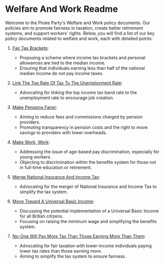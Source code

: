 # Welfare And Work Readme

Welcome to the Pirate Party's Welfare and Work policy documents. Our policies aim to promote fairness in taxation, create better retirement systems, and support workers' rights. Below, you will find a list of our key policy documents related to welfare and work, each with detailed points:

1. [Fair Tax Brackets](./Fair%20Tax%20Brackets.md):
   - Proposing a scheme where income tax brackets and personal allowances are tied to the median income.
   - Ensuring that individuals earning less than half of the national median income do not pay income taxes.

2. [Link The Top Rate Of Tax To The Unemployment Rate](./Link%20The%20Top%20Rate%20Of%20Tax%20To%20The%20Unemployment%20Rate.md):
   - Advocating for linking the top income tax band rate to the unemployment rate to encourage job creation.

3. [Make Pensions Fairer](./Make%20Pensions%20Fairer.md):
   - Aiming to reduce fees and commissions charged by pension providers.
   - Promoting transparency in pension costs and the right to move savings to providers with lower overheads.

4. [Make Work, Work](./Make%20Work,%20Work.md):
   - Addressing the issue of age-based pay discrimination, especially for young workers.
   - Objecting to discrimination within the benefits system for those not in full-time education or retirement.

5. [Merge National Insurance And Income Tax](./Merge%20National%20Insurance%20And%20Income%20Tax.md):
   - Advocating for the merger of National Insurance and Income Tax to simplify the tax system.

6. [Move Toward A Universal Basic Income](./Move%20Toward%20A%20Universal%20Basic%20Income.md):
   - Discussing the potential implementation of a Universal Basic Income for all British citizens.
   - Focusing on raising the minimum wage and simplifying the benefits system.

7. [No-One Will Pay More Tax Than Those Earning More Than Them](./No-One%20Will%20Pay%20More%20Tax%20Than%20Those%20Earning%20More%20Than%20Them.md):
   - Advocating for fair taxation with lower-income individuals paying lower tax rates than those earning more.
   - Aiming to simplify the tax system to ensure fairness.

<!-- 8. [Adopt The Space For Cycling Framework](./Adopt):
   - Promoting the adoption of the "Making Space for Cycling" framework.
   - Focusing on cycle infrastructure funding, cycling safety, and quality infrastructure.

Feel free to explore these documents to learn more about our welfare and work-related policies and positions. -->
